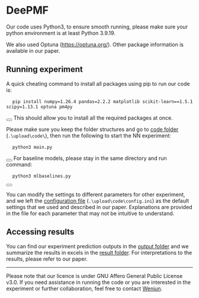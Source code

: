 # DeePMF
Our code uses Python3, to ensure smooth running, please make sure your python environment is at least Python 3.9.19.

We also used Optuna (https://optuna.org/). Other package information is available in our paper.

## Running experiment
A quick cheating command to install all packages using pip to run our code is: 
<pre>
  <code id="install-command">pip install numpy=1.26.4 pandas=2.2.2 matplotlib scikit-learn==1.5.1 scipy=1.13.1 optuna pm4py</code>
</pre>
<button onclick="copyToClipboard('#install-command')"></button>
This should allow you to install all the required packages at once.

Please make sure you keep the folder structures and go to [code folder](https://github.com/zhoudayun81/DeePMF/tree/main/upload/code) (```.\upload\code\```), then run the following to start the NN experiment: 
<pre>
  <code id="install-command">python3 main.py</code>
</pre>
<button onclick="copyToClipboard('#install-command')"></button>
For baseline models, please stay in the same directory and run command:
<pre>
  <code id="install-command">python3 mlbaselines.py</code>
</pre>
<button onclick="copyToClipboard('#install-command')"></button>

You can modify the settings to different parameters for other experiment, and we left the [configuration file](https://github.com/zhoudayun81/DeePMF/tree/main/upload/code/config.ini) (```.\upload\code\config.ini```) as the default settings that we used and described in our paper. Explanations are provided in the file for each parameter that may not be intuitive to understand.

## Accessing results
You can find our experiment prediction outputs in the [output folder](https://github.com/zhoudayun81/DeePMF/tree/main/download/output) and we summarize the results in excels in the [result folder](https://github.com/zhoudayun81/DeePMF/tree/main/download/result).
For interpretations to the results, please refer to our paper.
<hr />

Please note that our licence is under GNU Affero General Public License v3.0. 
If you need assistance in running the code or you are interested in the experiment or further collaboration, feel free to contact [Wenjun](mailto:wenjun.zhou@unimelb.edu.au?subject=[DeePMF]).
